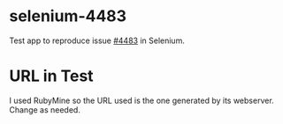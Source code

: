 # selenium-4483
Test app to reproduce issue [#4483](https://github.com/SeleniumHQ/selenium/issues/4483) in Selenium.

# URL in Test
I used RubyMine so the URL used is the one generated by its webserver. Change as needed.

